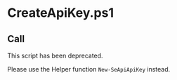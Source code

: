 # CreateApiKey.ps1

## Call

This script has been deprecated. 

Please use the Helper function ```New-SeApiApiKey``` instead. 